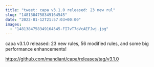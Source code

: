 ```yaml
---
title: "tweet: capa v3.1.0 released: 23 new rul"
slug: "1481384758349164545"
date: "2022-01-12T21:57:03+00:00"
images:
  - "1481384758349164545-FI7vT7oVcAEFJwj.jpg"
---
```

capa v3.1.0 released: 23 new rules, 56 modified rules, and some big performance enhancements!

https://github.com/mandiant/capa/releases/tag/v3.1.0 